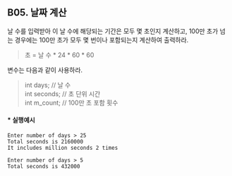 ## B05. 날짜 계산

날 수를 입력받아 이 날 수에 해당되는 기간은 모두 몇 초인지 계산하고, 100만 초가 넘는 경우에는 100만 초가 모두 몇 번이나 포함되는지 계산하여 출력하라. 
>초 = 날 수 * 24 * 60 * 60

변수는 다음과 같이 사용하라.
>int days; // 날 수    
int seconds; // 초 단위 시간    
int m_count; // 100만 초 포함 횟수


#### * 실행예시
<pre><code>Enter number of days > 25
Total seconds is 2160000
It includes million seconds 2 times
</code></pre>
<pre><code>Enter number of days > 5
Total seconds is 432000
</code></pre>
